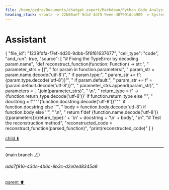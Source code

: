 ```yaml
---
file: /home/pedro/Documents/chatgpt_export/Markdown/Python Code Analysis & Parsing.md
heading_stack: <root> -> 22b00ae7-9cb2-4df5-9eee-d07991dcb909 -> System -> 20ebaef2-02d6-4890-a642-e0f29f17805b -> System -> aaa2cafe-8b89-4a61-8a81-7ae5b849a3d4 -> User -> 9440ae93-53d9-4599-a08c-4f481da5db27 -> Assistant -> 57cd8fdb-661b-4e6a-89bc-77d3c8237b3f -> Tool -> 79181316-3c09-4844-8300-7e43ccd3f8a1 -> Assistant -> Cell 1 -> Cell 2 -> Observations: -> aaa2a124-a531-49d7-abf1-6bff71ae059e -> User -> f39d6ca7-8490-47d0-87ef-7295db56ee72 -> Assistant -> 4638e5fb-7316-4f3d-875b-e70772997c48 -> Tool -> c7d28657-3cf6-4f25-9465-6819041068f4 -> Assistant -> aaa21996-ce1a-4550-baea-bb77183194f1 -> User -> b2c70be9-2d0f-428b-be57-aef658e7da45 -> Assistant -> c4c27846-6e0a-47d8-8aab-ab14fbda0d8c -> Tool -> 56e7d34d-e69e-4f12-a83a-9bfce90dab6d -> Assistant -> aaa2d7f7-f073-4437-9fa5-f2e4d2fd83dd -> User -> 738131a3-930b-4da1-95c9-a56e3496cbea -> Assistant -> c88ab4d2-a949-405a-8f74-6e29ce5f2dfc -> Tool -> b6950cd6-4256-4e9b-9ab2-ca473b944965 -> Assistant -> aaa29624-745c-4d6f-afdf-2a7394441c24 -> User -> 8e63ce50-c453-4807-a071-c3cb79eb658b -> Assistant -> b9f81089-4c76-418f-8750-210c56227b66 -> Assistant -> aaa27d57-5c65-4afc-9489-d3fa7a6d1b5c -> User -> bf43acdd-782e-46ef-9189-1ac85f454a68 -> Assistant -> c20c6649-739b-4ec4-8885-46c3be7a10b1 -> Tool -> Test the Function model using the existing parser object -> a59776f9-4514-473e-b473-809ba0e07a1c -> Assistant -> 622cf93a-3101-4cae-9862-48762dbe74d9 -> Tool -> Test the Function model using the existing parser object -> 28ceffdf-4d67-488a-be57-e6174c7768cd -> Assistant -> aaa25fab-feb2-46aa-b1da-1611f018e7e2 -> User -> 3e77e6e6-4ea4-4713-91b0-a7320224d3f5 -> Assistant -> 7e8c3231-0fb3-41bc-b556-039781e70f40 -> Tool -> Update the Function model's from_node method to fix the issues -> 9fb9506c-f7d0-4bae-ad7f-48d81c06880d -> Assistant -> f8d82aec-38e7-4835-ad48-24145e395491 -> Tool -> Update the Function model's from_node method to fix the issues -> 6042fb9e-7a3a-476f-b27c-ce5164b74bdb -> Assistant -> aaa299f5-ab03-413d-8f67-e1df749f5c01 -> User -> 8d1dee8c-f6e2-4f2d-bcee-5ae6fcbc0fa6 -> Assistant -> 4d468123-cf5b-4e33-8917-3ec219ef5cc3 -> Tool -> Re-run the test for the Function model using the existing parser object -> e51b521b-e7d8-419f-b3ba-1e10341833db -> Assistant -> 8f3f576e-fb38-4b64-ad66-b92118c56e36 -> Tool -> Debugging the Function model -> It seems like the Function model is expecting some fields that are not provided. -> Let's print the function_node to understand its structure. -> bd2f1d81-825a-403b-ab28-9b0fea8f2f23 -> Assistant -> 87993161-9de5-4c83-949a-fa005d058508 -> Tool -> Update the Function model to correctly handle the fields -> 02dc68b7-ca2f-49dd-bb6c-9316d2f77b27 -> Assistant -> 51cb4061-e6af-44b2-a166-8f5743c955ed -> Tool -> Re-run the test for the Function model using the existing parser object -> 80ae8cf5-d2ae-4579-8baf-7ec77a47c294 -> Assistant -> 40439a69-1050-4e8e-9aa5-c3d423097929 -> Tool -> Debugging the issue further -> It seems like the Function model is still expecting some fields that are not provided. -> Let's print the parsed_function to understand its structure. -> 05d2ac9c-2bd2-4ca9-8d69-6fb49ffc24db -> Assistant -> 8fea60c4-dff5-47d4-afdc-b40fc6e790b1 -> Tool -> Update the Function model's from_node method to fix the issues -> a61846b8-a985-4822-90f9-542a675ed326 -> Assistant -> 0984e606-f068-488f-8e66-be8faa5e434f -> Tool -> Re-run the test for the Function model using the existing parser object -> 2364bbca-13fe-4b3f-8b43-cbc518b112b8 -> Assistant -> 5e0a4f78-25cd-4868-ae0b-559f12970349 -> Tool -> Debugging the issue further -> It seems like we are trying to decode a None object. -> Let's print the individual components to understand where the issue is. -> d3683a45-1bd7-4808-bdfa-c10cb154a203 -> Assistant -> 515df655-8691-454e-8867-9f3f523c5897 -> Tool -> Debugging the issue further -> It seems like we are trying to decode a None object. -> Let's print the individual components to understand where the issue is. -> Correcting the mistake: using the correct 'function_node' variable -> 2313e6bc-6aa0-483f-9dd6-6a47ea5ecd7f -> Assistant -> 7ce330cf-198f-4c4c-b682-b71b191c27d3 -> Tool -> Update the Function model's from_node method to fix the issues -> It appears that the 'name' and 'return_type' fields are not being extracted correctly. -> c0b2fed6-0fe7-4952-a701-180e261cffd1 -> Assistant -> 3aca2368-9fa3-4c73-a9d7-1a195ceca202 -> Tool -> Re-run the test for the Function model using the existing parser object -> 99a89acb-0dd1-4ebc-a769-c8df4651d4f5 -> Assistant -> ed40edcf-9411-4d90-b180-c27b4de0e9fb -> Tool -> Debugging the issue further -> It seems like the Function model is still expecting some fields that are not provided. -> Let's print the parsed_function to understand its structure. -> 25e9f389-7bd9-47c8-bee0-972cacdf8da6 -> Assistant -> e563104f-ff7e-4ca5-9f86-7f8aba8a7e92 -> Tool -> Update the Function model's from_node method to fix the issues -> It appears that the 'name' and 'return_type' fields are not being extracted correctly. -> Also, the 'docstring' seems to be incorrect. -> c649201f-1195-41af-be28-44c1bc8fadbf -> Assistant -> 1212270f-c102-4519-962f-5fd0a77512dc -> Tool -> Re-run the test for the Function model using the existing parser object -> a759a1b8-639a-4388-b457-37f556a4c6c5 -> Assistant -> 9d0aeb84-c081-4da8-bcee-4442c29af497 -> Tool -> Debugging the issue further -> It seems like the Function model is still not capturing the 'name' and 'docstring' correctly. -> Let's print the function_node to understand its structure. -> 36663cbf-e373-4f07-856e-ff9c43c6bd70 -> Assistant -> 21b2506b-c068-42f2-9a7c-4a52b79b3621 -> Tool -> Debugging the issue further -> Let's print the children of the function_node to understand its structure. -> bd7bca67-92d2-4c74-94d1-61ddafc4e0a5 -> Assistant -> a456192a-716c-4476-b58c-ea5c2bc357a5 -> Tool -> Debugging the issue further -> It seems that the 'name' is an identifier node and the 'docstring' might be within the 'block' node. -> Let's print the text content of these nodes. -> aaa2984d-4402-44f6-9e18-80341c4ad3b4 -> User -> f95544af-4f79-4bc4-b3b5-d63ebbaff27e -> Assistant -> 87f5765d-1f04-4a00-a146-d1eb426ad577 -> Tool -> Update the Function model's from_node method to correctly extract the 'name' and 'docstring' -> 86ce0f65-7231-4632-8f2a-2903b5d0eb33 -> Assistant -> e21695f3-3745-4434-ba96-4d32c8b5511e -> Tool -> Re-run the test for the Function model using the existing parser object -> 084d511f-2118-492c-b56f-fe49e1837531 -> Assistant -> aaa2c0b6-8a7a-4c81-86bf-757dc5e1ee85 -> User -> e312ad59-a1fd-49c9-bbe5-48951b85db70 -> Assistant -> 7ba293dd-74f1-4692-808a-008b0d599916 -> Tool -> Method to reconstruct the function code from its attributes -> Test the reconstruction method -> d76f1615-9cad-4986-a824-82f84504a93d -> Assistant -> 5a29d225-7376-443d-a3da-d61d80dbedf9 -> Tool -> Fixing the AttributeError by removing unnecessary decode calls -> Test the reconstruction method -> 10c79000-b2ba-45fd-828c-f425da5bc856 -> Assistant -> 991cfbc3-7f47-44e5-9069-8ea6481923ba -> Tool -> Fixing the TypeError by ensuring all elements are strings -> Test the reconstruction method -> 4bc280c8-45b0-46de-901f-1ca91c806cb8 -> Assistant -> d6c9c0c7-4c29-42b9-8c51-276d46440a14 -> Tool -> Debugging the TypeError by printing the types of elements being concatenated -> Debug the reconstruction method -> e5ede38d-d7aa-4fe4-8957-83340259eaf3 -> Assistant -> 0eccbe13-f202-42f8-a3df-f0598849b1ce -> Tool -> Debugging by isolating the part of the code causing the TypeError -> Debug the reconstruction method -> a81f0ea5-dbd1-4086-916d-8247f0c036ce -> Assistant -> eb8f87fa-1b47-4cbe-ab51-34c091db13c9 -> Tool -> Debugging by isolating the part of the code causing the TypeError and printing all variables -> Debug the reconstruction method -> 61be0dfc-54f7-40ec-a213-b7e0dbe90e6c -> Assistant
---
```

# Assistant

{
  "file_id": "1239fdfa-f7ef-4d30-9dbb-5f6f61637677",
  "cell_type": "code",
  "and_run": true,
  "source": [
    "# Fixing the TypeError by decoding param.name",
    "def reconstruct_function(function: Function) -> str:",
    "    parameter_strs = []",
    "    for param in function.parameters:",
    "        param_str = param.name.decode('utf-8')",
    "        if param.type:",
    "            param_str += f': {param.type.decode('utf-8')}'",
    "        if param.default:",
    "            param_str += f' = {param.default.decode('utf-8')}'",
    "        parameter_strs.append(param_str)",
    "    parameters = ', '.join(parameter_strs)",
    "    \n",
    "    return_type = f' -> {function.return_type.decode('utf-8')}' if function.return_type else ''",
    "    docstring = f'\"\"\"{function.docstring.decode('utf-8')}\"\"\"' if function.docstring else ''",
    "    body = function.body.decode('utf-8') if function.body else ''",
    "    \n",
    "    return f'def {function.name.decode('utf-8')}({parameters}){return_type}:' + '\\n' + docstring + '\\n' + body",
    "\n",
    "# Test the reconstruction method",
    "reconstructed_code = reconstruct_function(parsed_function)",
    "print(reconstructed_code)"
  ]
}

[child ⬇️](#ada7f916-430e-4b6c-9b3c-d2e0ed8345a9)

---

(main branch ⎇)
###### ada7f916-430e-4b6c-9b3c-d2e0ed8345a9
[parent ⬆️](#61be0dfc-54f7-40ec-a213-b7e0dbe90e6c)
